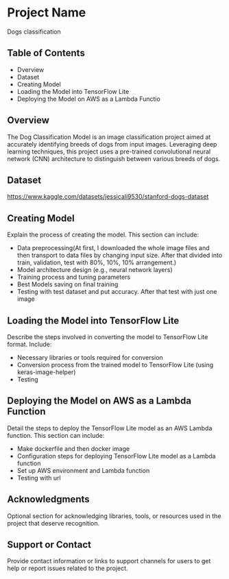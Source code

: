 # Project Name
Dogs classification

## Table of Contents
- Dverview
- Dataset
- Creating Model
- Loading the Model into TensorFlow Lite
- Deploying the Model on AWS as a Lambda Functio

## Overview
The Dog Classification Model is an image classification project aimed at accurately identifying breeds of dogs from input images. Leveraging deep learning techniques, this project uses a pre-trained convolutional neural network (CNN) architecture to distinguish between various breeds of dogs.

## Dataset
https://www.kaggle.com/datasets/jessicali9530/stanford-dogs-dataset 

## Creating Model
Explain the process of creating the model. This section can include:
- Data preprocessing(At first, I downloaded the whole image files and then transport to data files by changing input size. After that divided into train, validation, test with 80%, 10%, 10% arrangement.)
- Model architecture design (e.g., neural network layers)
- Training process and tuning parameters
- Best Models saving on final training
- Testing with test dataset and put accuracy. After that test with just one image 

## Loading the Model into TensorFlow Lite
Describe the steps involved in converting the model to TensorFlow Lite format. Include:
- Necessary libraries or tools required for conversion
- Conversion process from the trained model to TensorFlow Lite (using keras-image-helper) 
- Testing

## Deploying the Model on AWS as a Lambda Function
Detail the steps to deploy the TensorFlow Lite model as an AWS Lambda function. This section can include:
- Make dockerfile and then docker image
- Configuration steps for deploying TensorFlow Lite model as a Lambda function
- Set up AWS environment and Lambda function
- Testing with url





## Acknowledgments
Optional section for acknowledging libraries, tools, or resources used in the project that deserve recognition.

## Support or Contact
Provide contact information or links to support channels for users to get help or report issues related to the project.
